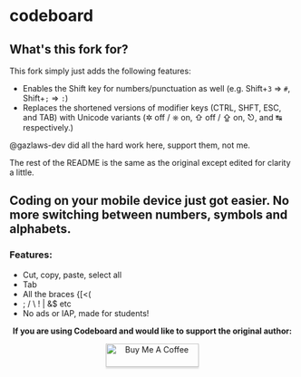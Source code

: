 # codeboard

## What's this fork for?

This fork simply just adds the following features:
- Enables the Shift key for numbers/punctuation as well (e.g. Shift+`3` => `#`, Shift+`;` => `:`)
- Replaces the shortened versions of modifier keys (CTRL, SHFT, ESC, and TAB) with Unicode variants (✲ off / ⎈ on, ⇧ off / ⇪ on, ⎋, and ↹ respectively.)

@gazlaws-dev did all the hard work here, support them, not me.

The rest of the README is the same as the original except edited for clarity a little.

## Coding on your mobile device just got easier. No more switching between numbers, symbols and alphabets.

### Features:
- Cut, copy, paste, select all
- Tab
- All the braces {[&lt;(
- ; / \ ! | &$ etc
- No ads or IAP, made for students!

**<p align="center">If you are using Codeboard and would like to support the original author:</p>**

<p align="center"><a href="https://www.buymeacoffee.com/gazlaws" target="_blank" ><img src="https://www.buymeacoffee.com/assets/img/custom_images/orange_img.png" alt="Buy Me A Coffee" style="height: 41px !important;width: 164px !important;box-shadow: 0px 3px 2px 0px rgba(190, 190, 190, 0.5) !important;-webkit-box-shadow: 0px 3px 2px 0px rgba(190, 190, 190, 0.5) !important;" ></a></p>

